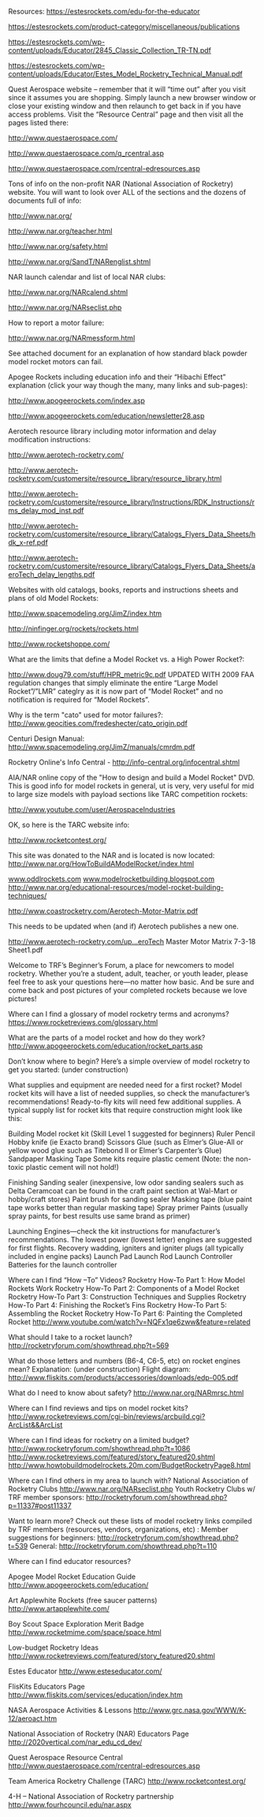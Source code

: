 Resources:
https://estesrockets.com/edu-for-the-educator

https://estesrockets.com/product-category/miscellaneous/publications

https://estesrockets.com/wp-content/uploads/Educator/2845_Classic_Collection_TR-TN.pdf

https://estesrockets.com/wp-content/uploads/Educator/Estes_Model_Rocketry_Technical_Manual.pdf

Quest Aerospace website &#8211; remember that it will &#8220;time out&#8221; after you visit since it assumes you are shopping. Simply launch a new browser window or close your existing window and then relaunch to get back in if you have access problems. Visit the &#8220;Resource Central&#8221; page and then visit all the pages listed there:

http://www.questaerospace.com/

http://www.questaerospace.com/q_rcentral.asp

http://www.questaerospace.com/rcentral-edresources.asp

Tons of info on the non-profit NAR (National Association of Rocketry) website. You will want to look over ALL of the sections and the dozens of documents full of info:

http://www.nar.org/

http://www.nar.org/teacher.html

http://www.nar.org/safety.html

http://www.nar.org/SandT/NARenglist.shtml

NAR launch calendar and list of local NAR clubs:

http://www.nar.org/NARcalend.shtml

http://www.nar.org/NARseclist.php

How to report a motor failure:

http://www.nar.org/NARmessform.html

See attached document for an explanation of how standard black powder model rocket motors can fail.

Apogee Rockets including education info and their &#8220;Hibachi Effect&#8221; explanation (click your way though the many, many links and sub-pages):

http://www.apogeerockets.com/index.asp

http://www.apogeerockets.com/education/newsletter28.asp

Aerotech resource library including motor information and delay modification instructions:

http://www.aerotech-rocketry.com/

http://www.aerotech-rocketry.com/customersite/resource_library/resource_library.html

http://www.aerotech-rocketry.com/customersite/resource_library/Instructions/RDK_Instructions/rms_delay_mod_inst.pdf

http://www.aerotech-rocketry.com/customersite/resource_library/Catalogs_Flyers_Data_Sheets/hdk_x-ref.pdf

http://www.aerotech-rocketry.com/customersite/resource_library/Catalogs_Flyers_Data_Sheets/aeroTech_delay_lengths.pdf

Websites with old catalogs, books, reports and instructions sheets and plans of old Model Rockets:

http://www.spacemodeling.org/JimZ/index.htm

http://ninfinger.org/rockets/rockets.html

http://www.rocketshoppe.com/

What are the limits that define a Model Rocket vs. a High Power Rocket?:

http://www.doug79.com/stuff/HPR_metric9c.pdf
UPDATED WITH 2009 FAA regulation changes that simply eliminate the entire &#8220;Large Model Rocket&#8221;/&#8221;LMR&#8221; categlry as it is now part of &#8220;Model Rocket&#8221; and no notification is required for &#8220;Model Rockets&#8221;.

Why is the term "cato" used for motor failures?:
http://www.geocities.com/fredeshecter/cato_origin.pdf

Centuri Design Manual:
http://www.spacemodeling.org/JimZ/manuals/cmrdm.pdf

Rocketry Online's Info Central - http://info-central.org/infocentral.shtml

AIA/NAR online copy of the "How to design and build a Model Rocket" DVD. This is good info for model rockets in general, ut is very, very useful for mid to large size models with payload sections like TARC competition rockets:

http://www.youtube.com/user/AerospaceIndustries

OK, so here is the TARC website info:

http://www.rocketcontest.org/

This site was donated to the NAR and is located is now located:
http://www.nar.org/HowToBuildAModelRocket/index.html


www.oddlrockets.com
www.modelrocketbuilding.blogspot.com
http://www.nar.org/educational-resources/model-rocket-building-techniques/

http://www.coastrocketry.com/Aerotech-Motor-Matrix.pdf

This needs to be updated when (and if) Aerotech publishes a new one.

 http://www.aerotech-rocketry.com/up...eroTech Master Motor Matrix 7-3-18 Sheet1.pdf
 
 Welcome to TRF&#8217;s Beginner&#8217;s Forum, a place for newcomers to model rocketry. Whether you&#8217;re a student, adult, teacher, or youth leader, please feel free to ask your questions here&#8212;no matter how basic. And be sure and come back and post pictures of your completed rockets because we love pictures!

Where can I find a glossary of model rocketry terms and acronyms?
https://www.rocketreviews.com/glossary.html

What are the parts of a model rocket and how do they work?
http://www.apogeerockets.com/education/rocket_parts.asp

Don&#8217;t know where to begin? Here&#8217;s a simple overview of model rocketry to get you started:
(under construction)

What supplies and equipment are needed need for a first rocket?
Model rocket kits will have a list of needed supplies, so check the manufacturer&#8217;s recommendations! Ready-to-fly kits will need few additional supplies. A typical supply list for rocket kits that require construction might look like this:

Building
Model rocket kit (Skill Level 1 suggested for beginners)
Ruler
Pencil
Hobby knife (ie Exacto brand)
Scissors
Glue (such as Elmer&#8217;s Glue-All or yellow wood glue such as Titebond II or Elmer&#8217;s Carpenter&#8217;s Glue)
Sandpaper
Masking Tape
Some kits require plastic cement (Note: the non-toxic plastic cement will not hold!)

Finishing
Sanding sealer (inexpensive, low odor sanding sealers such as Delta Ceramcoat can be found in the craft paint section at Wal-Mart or hobby/craft stores)
Paint brush for sanding sealer
Masking tape (blue paint tape works better than regular masking tape)
Spray primer
Paints (usually spray paints, for best results use same brand as primer)

Launching
Engines&#8212;check the kit instructions for manufacturer&#8217;s recommendations. The lowest power (lowest letter) engines are suggested for first flights.
Recovery wadding, igniters and igniter plugs (all typically included in engine packs)
Launch Pad
Launch Rod
Launch Controller
Batteries for the launch controller

Where can I find &#8220;How &#8211;To&#8221; Videos?
Rocketry How-To Part 1: How Model Rockets Work
Rocketry How-To Part 2: Components of a Model Rocket
Rocketry How-To Part 3: Construction Techniques and Supplies
Rocketry How-To Part 4: Finishing the Rocket&#8217;s Fins
Rocketry How-To Part 5: Assembling the Rocket
Rocketry How-To Part 6: Painting the Completed Rocket
http://www.youtube.com/watch?v=NQFx1qe6zww&feature=related

What should I take to a rocket launch?
http://rocketryforum.com/showthread.php?t=569

What do those letters and numbers (B6-4, C6-5, etc) on rocket engines mean?
Explanation: (under construction)
Flight diagram: http://www.fliskits.com/products/accessories/downloads/edp-005.pdf

What do I need to know about safety?
http://www.nar.org/NARmrsc.html

Where can I find reviews and tips on model rocket kits?
http://www.rocketreviews.com/cgi-bin/reviews/arcbuild.cgi?ArcList&&ArcList

Where can I find ideas for rocketry on a limited budget?
http://www.rocketryforum.com/showthread.php?t=1086
http://www.rocketreviews.com/featured/story_featured20.shtml
http://www.howtobuildmodelrockets.20m.com/BudgetRocketryPage8.html

Where can I find others in my area to launch with?
National Association of Rocketry Clubs http://www.nar.org/NARseclist.php
Youth Rocketry Clubs w/ TRF member sponsors: http://rocketryforum.com/showthread.php?p=11337#post11337

Want to learn more? Check out these lists of model rocketry links compiled by TRF members (resources, vendors, organizations, etc) :
Member suggestions for beginners: http://rocketryforum.com/showthread.php?t=539
General: http://rocketryforum.com/showthread.php?t=110

Where can I find educator resources?

Apogee Model Rocket Education Guide
http://www.apogeerockets.com/education/

Art Applewhite Rockets (free saucer patterns)
http://www.artapplewhite.com/

Boy Scout Space Exploration Merit Badge
http://www.rocketmime.com/space/space.html

Low-budget Rocketry Ideas
http://www.rocketreviews.com/featured/story_featured20.shtml

Estes Educator
http://www.esteseducator.com/

FlisKits Educators Page
http://www.fliskits.com/services/education/index.htm

NASA Aerospace Activities & Lessons
http://www.grc.nasa.gov/WWW/K-12/aeroact.htm

National Association of Rocketry (NAR) Educators Page
http://2020vertical.com/nar_edu_cd_dev/

Quest Aerospace Resource Central
http://www.questaerospace.com/rcentral-edresources.asp

Team America Rocketry Challenge (TARC)
http://www.rocketcontest.org/

4-H &#8211; National Association of Rocketry partnership
http://www.fourhcouncil.edu/nar.aspx
